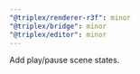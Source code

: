 ```yaml
---
"@triplex/renderer-r3f": minor
"@triplex/bridge": minor
"@triplex/editor": minor
---
```


Add play/pause scene states.

